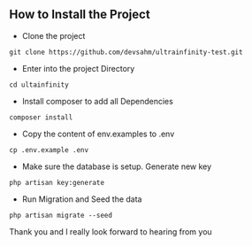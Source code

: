 ## How to Install the Project

- Clone the project
```
git clone https://github.com/devsahm/ultrainfinity-test.git
```

- Enter into the project Directory

```
cd ultainfinity
```

- Install composer to add all Dependencies

```
composer install
```

- Copy the content of env.examples to .env

```
cp .env.example .env
```

- Make sure the database is setup. Generate new key

```
php artisan key:generate

```

- Run Migration and Seed the data

```
php artisan migrate --seed
```

Thank you and I really look forward to hearing from you






